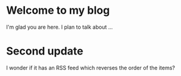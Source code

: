 # Welcome to my blog

I'm glad you are here. I plan to talk about ...

# Second update

I wonder if it has an RSS feed which reverses the order of the items? 
